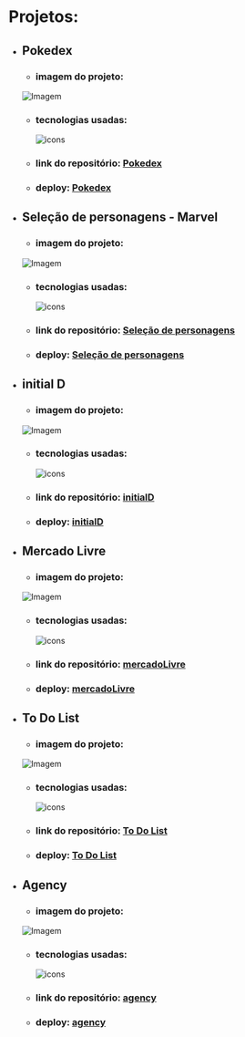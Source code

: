 # Projetos:

- ## Pokedex
    - ### imagem do projeto:
    ![Imagem](https://kevenshtk.github.io/Projetos/img/telaPokedex.png)
    - ### tecnologias usadas: 
        <img src="https://skillicons.dev/icons?i=react,sass" alt="icons"/>
    - ### link do repositório: [Pokedex](https://github.com/Kevenshtk/Pokedex)
    - ### deploy: [Pokedex](https://pokedex-gamma-ten-40.vercel.app)



- ## Seleção de personagens - Marvel
    - ### imagem do projeto:
    ![Imagem](https://kevenshtk.github.io/Projetos/img/telaSelecao.png)
    - ### tecnologias usadas: 
        <img src="https://skillicons.dev/icons?i=html,css,js" alt="icons"/>
    - ### link do repositório: [Seleção de personagens](https://github.com/Kevenshtk/Projetos/tree/main/marvel)
    - ### deploy: [Seleção de personagens](https://kevenshtk.github.io/Projetos/marvel/index.html)



- ## initial D
    - ### imagem do projeto:
    ![Imagem](https://kevenshtk.github.io/Projetos/img/telaInitialD.png)
    - ### tecnologias usadas: 
        <img src="https://skillicons.dev/icons?i=html,css,js" alt="icons"/>
    - ### link do repositório: [initialD](https://github.com/Kevenshtk/Projetos/tree/main/initialD)
    - ### deploy: [initialD](https://kevenshtk.github.io/Projetos/initialD/index.html)

- ## Mercado Livre
    - ### imagem do projeto:
    ![Imagem](https://kevenshtk.github.io/Projetos/img/telaMercado.png)
    - ### tecnologias usadas: 
        <img src="https://skillicons.dev/icons?i=html,sass,jquery" alt="icons"/>
    - ### link do repositório: [mercadoLivre](https://github.com/Kevenshtk/Projetos/tree/main/mercadoLivre)
    - ### deploy: [mercadoLivre](https://kevenshtk.github.io/Projetos/mercadoLivre/index.html)

- ## To Do List
    - ### imagem do projeto:
    ![Imagem](https://kevenshtk.github.io/Projetos/img/telaToDoList.png)
    - ### tecnologias usadas: 
        <img src="https://skillicons.dev/icons?i=html,sass,bootstrap,jquery,nodejs" alt="icons"/>
    - ### link do repositório: [To Do List](https://github.com/Kevenshtk/Projetos/tree/main/toDoList)
    - ### deploy: [To Do List](https://kevenshtk.github.io/Projetos/toDoList/index.html)



- ## Agency
    - ### imagem do projeto:
    ![Imagem](https://kevenshtk.github.io/Projetos/img/telaAgency.png)
    - ### tecnologias usadas: 
        <img src="https://skillicons.dev/icons?i=html,sass" alt="icons"/>
    - ### link do repositório: [agency](https://github.com/Kevenshtk/Projetos/tree/main/agency)
    - ### deploy: [agency](https://kevenshtk.github.io/Projetos/agency/index.html)

